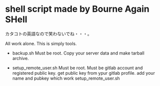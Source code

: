 # shell script made by Bourne Again SHell
カタコトの英語なので笑わないでね・・・。

All work alone.
This is simply tools.

 - backup.sh
 Must be root.
 Copy your server data and make tarball archive.

 - setup_remote_user.sh
 Must be root.
 Must be gitlab account and registered public key.
 get public key from ypur gitlab profile.
 add your name and pubkey which work setup_remote_user.sh


